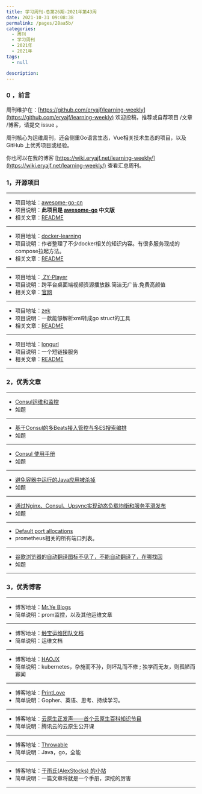 ```yaml
---
title: 学习周刊-总第26期-2021年第43周
date: 2021-10-31 09:08:38
permalink: /pages/28aa5b/
categories:
  - 周刊
  - 学习周刊
  - 2021年
  - 2021年
tags:
  - null

description:
---
```


### 0 ，前言

周刊维护在：[https://github.com/eryajf/learning-weekly](https://github.com/eryajf/learning-weekly)  欢迎投稿，推荐或自荐项目 /文章 /博客，请提交 issue 。

周刊核心为运维周刊，还会侧重Go语言生态，Vue相关技术生态的项目，以及 GitHub 上优秀项目或经验。

你也可以在我的博客 [https://wiki.eryajf.net/learning-weekly/](https://wiki.eryajf.net/learning-weekly/) 查看汇总周刊。

### **1，开源项目**

---

- 项目地址：[awesome-go-cn](https://github.com/yinggaozhen/awesome-go-cn)
- 项目说明：**此项目是 [awesome-go](https://awesome-go.com/) 中文版**
- 相关文章：[README](https://github.com/yinggaozhen/awesome-go-cn/blob/master/README.md)

---

- 项目地址：[docker-learning](https://github.com/hegphegp/docker-learning)
- 项目说明：作者整理了不少docker相关的知识内容。有很多服务现成的compose拉起方法。
- 相关文章：[README](https://github.com/hegphegp/docker-learning/blob/master/README.md)

---

- 项目地址：[ ZY-Player](https://github.com/cuiocean/ZY-Player)
- 项目说明：跨平台桌面端视频资源播放器.简洁无广告.免费高颜值
- 相关文章：[官网](http://zyplayer.fun/)

---

- 项目地址：[zek](https://github.com/miku/zek)
- 项目说明：一款能够解析xml转成go struct的工具
- 相关文章：[README](https://github.com/miku/zek/blob/master/README.md)

---

- 项目地址：[longurl](https://github.com/long2ice/longurl)
- 项目说明：一个短链接服务
- 相关文章：[README](https://github.com/long2ice/longurl/blob/dev/README.md)

---


###  2，优秀文章

---

-  [Consul运维和监控](https://www.jianshu.com/p/f9bb8e4592c6)
- 如题

----

-  [基于Consul的多Beats接入管控与多ES搜索编排](https://elasticsearch.cn/uploads/slides/20191210/ec63ac2c9c8f47c6324e63b6ecd1d2dd.pdf)
- 如题

---

- [Consul 使用手册](http://www.liangxiansen.cn/2017/04/06/consul/)
-  如题

---

- [避免容器中运行的Java应用被杀掉](https://cloud.tencent.com/developer/article/1534661)
- 如题

---

-  [通过Nginx、Consul、Upsync实现动态负载均衡和服务平滑发布](https://www.cnblogs.com/throwable/p/13113620.html)
- 如题

---

- [Default port allocations](https://github.com/prometheus/prometheus/wiki/Default-port-allocations)
- prometheus相关的所有端口列表。

---

- [谷歌浏览器的自动翻译图标不见了，不能自动翻译了，在哪找回](https://zhuanlan.zhihu.com/p/81228562)
- 如题

---

### **3，优秀博客**

---

- 博客地址：[Mr.Ye Blogs](https://system51.github.io/)
- 简单说明：prom监控，以及其他运维文章

----

- 博客地址：[触宝运维团队文档](https://haojianxun.github.io/docs/)
- 简单说明：运维文档

---

- 博客地址：[HAOJX](https://haojianxun.github.io/)
- 简单说明：kubernetes，杂施而不孙，则坏乱而不修 ; 独学而无友，则孤陋而寡闻

---

- 博客地址：[PrintLove](https://www.printlove.cn/)
- 简单说明：Gopher、英语、思考、持续学习。

---

- 博客地址：[云原生正发声——首个云原生百科知识节目](https://cloud.tencent.com/developer/special/cloudnative)
- 简单说明：腾讯云的云原生公开课

---

- 博客地址：[Throwable](https://www.cnblogs.com/throwable/)
- 简单说明：Java，go，全能

---

- 博客地址：[于雨氏(AlexStocks) 的小站](https://alexstocks.github.io/)
- 简单说明：一篇文章将就是一个手册，深挖的厉害

---